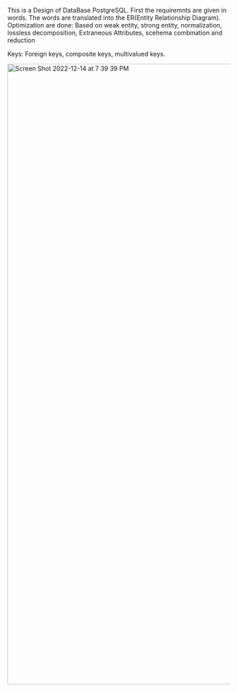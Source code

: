 This is a Design of DataBase PostgreSQL.
First the requiremnts are given in words. 
The words are translated into the ER(Entity Relationship Diagram). 
Optimization are done: Based on weak entity, strong entity, normalization, lossless decomposition, Extraneous Attributes, 
scehema combination and reduction

Keys: Foreign keys, composite keys, multivalued keys.


 
<img width="1405" alt="Screen Shot 2022-12-14 at 7 39 39 PM" src="https://user-images.githubusercontent.com/97769635/207752385-849bf54f-d372-402b-9bea-edabab2dfd23.png">

